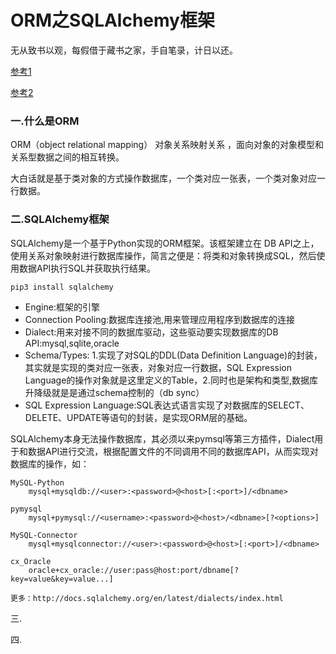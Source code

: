 
# ORM之SQLAlchemy框架

无从致书以观，每假借于藏书之家，手自笔录，计日以还。

[参考1](http://www.cnblogs.com/wupeiqi/articles/8259356.html)

[参考2](http://www.cnblogs.com/wupeiqi/articles/5713330.html)


### 一.什么是ORM

ORM（object relational mapping） 对象关系映射关系 ，面向对象的对象模型和关系型数据之间的相互转换。

大白话就是基于类对象的方式操作数据库，一个类对应一张表，一个类对象对应一行数据。

### 二.SQLAlchemy框架

SQLAlchemy是一个基于Python实现的ORM框架。该框架建立在 DB API之上，使用关系对象映射进行数据库操作，简言之便是：将类和对象转换成SQL，然后使用数据API执行SQL并获取执行结果。

```
pip3 install sqlalchemy
```


* Engine:框架的引擎
* Connection Pooling:数据库连接池,用来管理应用程序到数据库的连接
* Dialect:用来对接不同的数据库驱动，这些驱动要实现数据库的DB API:mysql,sqlite,oracle
* Schema/Types: 1.实现了对SQL的DDL(Data Definition Language)的封装，其实就是实现的类对应一张表，对象对应一行数据，SQL Expression Language的操作对象就是这里定义的Table，2.同时也是架构和类型,数据库升降级就是是通过schema控制的（db sync）
* SQL Expression Language:SQL表达式语言实现了对数据库的SELECT、DELETE、UPDATE等语句的封装，是实现ORM层的基础。 

SQLAlchemy本身无法操作数据库，其必须以来pymsql等第三方插件，Dialect用于和数据API进行交流，根据配置文件的不同调用不同的数据库API，从而实现对数据库的操作，如：
```
MySQL-Python
    mysql+mysqldb://<user>:<password>@<host>[:<port>]/<dbname>
    
pymysql
    mysql+pymysql://<username>:<password>@<host>/<dbname>[?<options>]
    
MySQL-Connector
    mysql+mysqlconnector://<user>:<password>@<host>[:<port>]/<dbname>
    
cx_Oracle
    oracle+cx_oracle://user:pass@host:port/dbname[?key=value&key=value...]
    
更多：http://docs.sqlalchemy.org/en/latest/dialects/index.html
```

三.


四.



